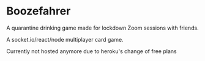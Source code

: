 # Boozefahrer
A quarantine drinking game made for lockdown Zoom sessions with friends.

A socket.io/react/node multiplayer card game.
<!-- [Currently hosted on Heroku](https://boozefahrer.herokuapp.com) -->
Currently not hosted anymore due to heroku's change of free plans
